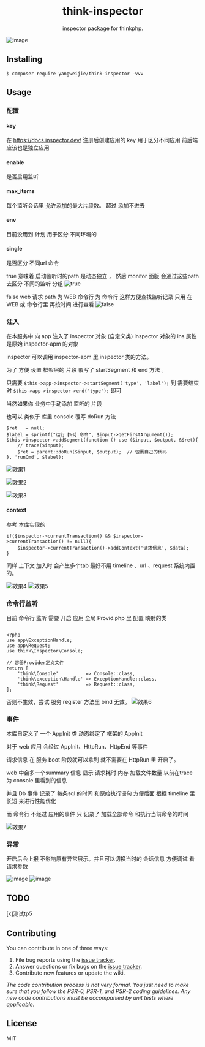 <h1 align="center"> think-inspector </h1>

<p align="center"> inspector package for thinkphp.</p>

![image](https://user-images.githubusercontent.com/1614114/149458950-7e009eee-619a-4f77-9192-8891a2b19ef6.png)

## Installing

```shell
$ composer require yangweijie/think-inspector -vvv
```

## Usage

### 配置

#### key

在 https://docs.inspector.dev/ 注册后创建应用的 key 用于区分不同应用 前后端 应该也是独立应用

#### enable

是否启用监听

#### max_items

每个监听会话里 允许添加的最大片段数。 超过 添加不进去

#### env

目前没用到  计划 用于区分 不同环境的


#### single

是否区分 不同url 命令

true 意味着 启动监听时的path 是动态独立 ， 然后 monitor 面版 会通过这些path 去区分 不同的监听 分组
![true](https://user-images.githubusercontent.com/1614114/149459050-30b97ce8-2f45-485c-aa00-ad42b8c2fc16.png)

false web 请求 path 为 WEB 命令行 为 命令行 这样方便查找监听记录 只用 在 WEB 或 命令行里 再按时间 进行查看
![false](https://user-images.githubusercontent.com/1614114/149459099-6ebc515c-93ab-4db4-a1c6-f5daf22f4b05.png)




### 注入

在本服务中 向 app 注入了 inspector 对象 (自定义类) inspector 对象的 ins 属性 是原始 inspector-apm 的对象

inspector 可以调用 inspector-apm 里 inspector 类的方法。

为了 方便 设置 框架层的 片段 覆写了 startSegment 和 end 方法 。

只需要 `$this->app->inspector->startSegment('type', 'label');`  到 需要结束时 `$this->app->inspector->end('type');` 即可

当然如果你 业务中手动添加 监听的 片段 

也可以 类似于 库里 console 覆写 doRun 方法
~~~
$ret   = null;
$label = sprintf("运行【%s】命令", $input->getFirstArgument());
$this->inspector->addSegment(function () use ($input, $output, &$ret){
    // trace($input);
    $ret = parent::doRun($input, $output);  // 包裹自己的代码
}, 'runCmd', $label);

~~~
![效果1](https://user-images.githubusercontent.com/1614114/149459218-6676c4bd-3cb0-4cd2-b92b-3ab48e4a6117.png)

![效果2](https://user-images.githubusercontent.com/1614114/149459261-1a0298f8-37c1-4591-967f-c94f56eb59b5.png)

![效果3](https://user-images.githubusercontent.com/1614114/149459277-2566ca45-a664-4c65-a7c9-6b587dba2766.png)

#### context

参考 本库实现的 

~~~
if($inspector->currentTransaction() && $inspector->currentTransaction() != null){
    $inspector->currentTransaction()->addContext('请求信息', $data);
}
~~~

同样 上下文 加入时 会产生多个tab 最好不用 timeline 、url 、request 系统内置的。

![效果4](https://user-images.githubusercontent.com/1614114/149459357-517eda44-1385-4826-914c-bc8c894dc3ac.png)
![效果5](https://user-images.githubusercontent.com/1614114/149459395-4776028d-8279-4205-b78c-1d65274f4b79.png)

### 命令行监听

目前 命令行 监听 需要 开启 应用 全局 Provid.php 里 配置 映射的类 

~~~

<?php
use app\ExceptionHandle;
use app\Request;
use think\Inspector\Console;

// 容器Provider定义文件
return [
    'think\Console'          => Console::class,
    'think\exception\Handle' => ExceptionHandle::class,
    'think\Request'          => Request::class,
];

~~~

否则不生效，尝试 服务 register 方法里 bind  无效。
![效果6](https://user-images.githubusercontent.com/1614114/149459480-d0dbf2b7-8c77-4aae-8b4a-3c3c55381640.png)


### 事件

本库自定义了 一个 AppInit 类 动态绑定了 框架的 AppInit

对于 web 应用 会经过 AppInit、HttpRun、HttpEnd 等事件

请求信息 在 服务 boot 阶段就可以拿到 就不需要在 HttpRun 里 开启了。

web 中会多一个summary 信息 显示 请求耗时 内存 加载文件数量 以前在trace 为 console 里看到的信息

并且 Db 事件 记录了 每条sql 的时间 和原始执行语句 方便后面 根据 timeline 里 长短 来进行性能优化

而 命令行 不经过 应用的事件 只 记录了 加载全部命令 和执行当前命令的时间 

![效果7](https://user-images.githubusercontent.com/1614114/149459615-32a92a01-bd3f-4a63-8dd4-c7697be8b010.png)

### 异常

开启后会上报 不影响原有异常展示。并且可以切换当时的 会话信息 方便调试 看请求参数

![image](https://user-images.githubusercontent.com/1614114/149459689-ed3b33df-8a4a-44f0-b2f4-394d9cfdf5f0.png)
![image](https://user-images.githubusercontent.com/1614114/149459729-c5b4c9b5-5318-4c58-b3ef-115a244f2e7a.png)


## TODO

[x]测试tp5


## Contributing

You can contribute in one of three ways:

1. File bug reports using the [issue tracker](https://github.com/yangweijie/think-inspector/issues).
2. Answer questions or fix bugs on the [issue tracker](https://github.com/yangweijie/think-inspector/issues).
3. Contribute new features or update the wiki.

_The code contribution process is not very formal. You just need to make sure that you follow the PSR-0, PSR-1, and PSR-2 coding guidelines. Any new code contributions must be accompanied by unit tests where applicable._

## License

MIT
